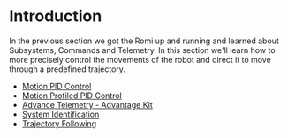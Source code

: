 # Introduction
In the previous section we got the Romi up and running and learned about Subsystems, Commands and Telemetry.  In this section we'll learn how to more precisely control the movements of the robot and direct it to move through a predefined trajectory.  
 
- [Motion PID Control](romiPID.md)
- [Motion Profiled PID Control](romiProfiledPID.md)
- [Advance Telemetry - Advantage Kit](romiAdvantageKit.md)
- [System Identification](romiSystemId.md)
- [Trajectory Following](romiTrajectory.md)
<!-- - [State Space Control](romiStateSpace.md) -->
<!-- - [Programming Servos](romiServos.md) -->
<!-- Velocity PID Control  -->
<!-- - [Filters](romiFilters) -->